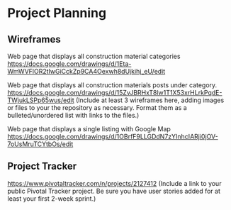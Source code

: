 # Project Planning

## Wireframes
Web page that displays all construction material categories
https://docs.google.com/drawings/d/1Eta-WmWVFlOR2tIwGiCckZp9CA4Oexwh8dUjkihj_eU/edit

Web page that displays all construction materials posts under category.
https://docs.google.com/drawings/d/15ZvJBRHxT8lw1T1X53xrHLrkPqdE-TWjukLSPp65wus/edit
(Include at least 3 wireframes here, adding images or files to your the repository as necessary. Format them as a bulleted/unordered list with links to the files.)

Web page that displays a single listing with Google Map
https://docs.google.com/drawings/d/1OBrfF9LLGDdN7zYInhcIARji0jOV-7oUsMruTCYtbOs/edit

## Project Tracker
https://www.pivotaltracker.com/n/projects/2127412
(Include a link to your public Pivotal Tracker project. Be sure you have user stories added for at least your first 2-week sprint.)
